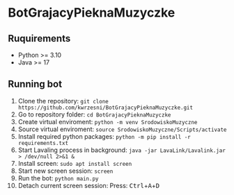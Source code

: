 # BotGrajacyPieknaMuzyczke

## Ruquirements
- Python >= 3.10
- Java >= 17

## Running bot
1. Clone the repository: ```git clone https://github.com/kwrzesni/BotGrajacyPieknaMuzyczke.git```
2. Go to repository folder: ```cd BotGrajacyPieknaMuzyczke```
3. Create virtual enviroment: ```python -m venv SrodowiskoMuzyczne```
4. Source virtual enviroment: ```source SrodowiskoMuzyczne/Scripts/activate```
5. Install required python packages: ```python -m pip install -r requirements.txt```
6. Start Lavaling process in background: ```java -jar LavaLink/Lavalink.jar > /dev/null 2>&1 &```
7. Install screen: ```sudo apt install screen```
8. Start new screen session: ```screen```
9. Run the bot: ```python main.py```
10. Detach current screen session: Press: <kbd>Ctrl</kbd>+<kbd>A</kbd>+<kbd>D</kbd>
